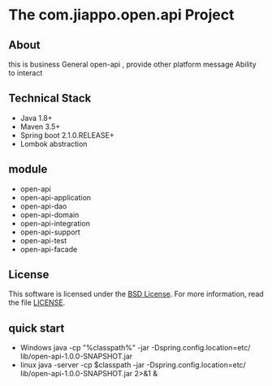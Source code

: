# The com.jiappo.open.api Project

## About

this is business General  open-api , provide other platform message Ability to interact

## Technical Stack

- Java 1.8+
- Maven 3.5+
- Spring boot 2.1.0.RELEASE+
- Lombok abstraction

## module

- open-api
- open-api-application
- open-api-dao
- open-api-domain
- open-api-integration
- open-api-support
- open-api-test
- open-api-facade

## License

This software is licensed under the [BSD License][BSD]. For more information, read the file [LICENSE](LICENSE).

[BSD]: https://opensource.org/licenses/BSD-3-Clause

## quick start

- Windows
  java -cp "%classpath%" -jar -Dspring.config.location=etc/ lib/open-api-1.0.0-SNAPSHOT.jar
- linux
  java -server -cp $classpath -jar -Dspring.config.location=etc/ lib/open-api-1.0.0-SNAPSHOT.jar 2>&1  &  
